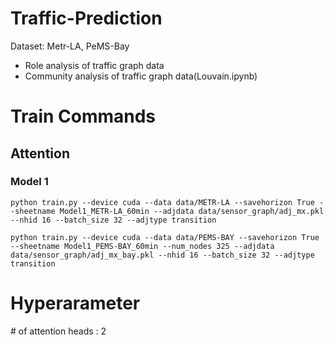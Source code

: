 # Traffic-Prediction
Dataset: Metr-LA, PeMS-Bay

* Role analysis of traffic graph data
* Community analysis of traffic graph data(Louvain.ipynb)


# Train Commands


## Attention 

### Model 1
```python train.py --device cuda --data data/METR-LA --savehorizon True --sheetname Model1_METR-LA_60min --adjdata data/sensor_graph/adj_mx.pkl --nhid 16 --batch_size 32 --adjtype transition```

```python train.py --device cuda --data data/PEMS-BAY --savehorizon True --sheetname Model1_PEMS-BAY_60min --num_nodes 325 --adjdata data/sensor_graph/adj_mx_bay.pkl --nhid 16 --batch_size 32 --adjtype transition```

# Hyperarameter 

\# of attention heads : 2
